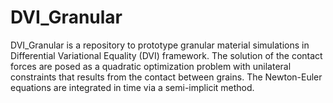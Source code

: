 # DVI_Granular
DVI_Granular is a repository to prototype granular material simulations in Differential Variational Equality (DVI) framework. The solution of the contact forces are posed as a quadratic optimization problem with unilateral constraints that results from the contact between grains. The Newton-Euler equations are integrated in time via a semi-implicit method.